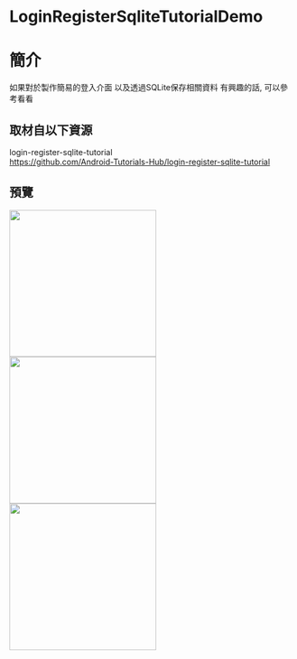 # LoginRegisterSqliteTutorialDemo

簡介
==================================
如果對於製作簡易的登入介面 以及透過SQLite保存相關資料 有興趣的話, 可以參考看看                                   

取材自以下資源
--------
login-register-sqlite-tutorial                                  
https://github.com/Android-Tutorials-Hub/login-register-sqlite-tutorial
                          
預覽
--------
<p align="left">
  <img src="https://i.imgur.com/bapJUQA.png" width="260"/>
  <img src="https://i.imgur.com/g6oEAQ2.png" width="260"/>
  <img src="https://i.imgur.com/VNtJSgZ.png" width="260"/>
</p>  
